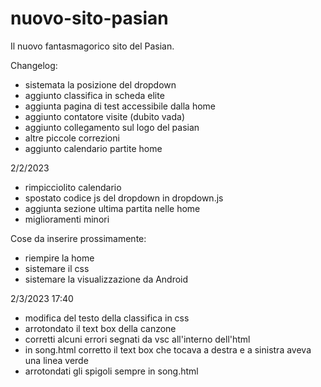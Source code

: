 # nuovo-sito-pasian

Il nuovo fantasmagorico sito del Pasian.

Changelog:

- sistemata la posizione del dropdown
- aggiunto classifica in scheda elite
- aggiunta pagina di test accessibile dalla home
- aggiunto contatore visite (dubito vada)
- aggiunto collegamento sul logo del pasian
- altre piccole correzioni 
- aggiunto calendario partite home

2/2/2023

- rimpicciolito calendario
- spostato codice js del dropdown in dropdown.js
- aggiunta sezione ultima partita nelle home
- miglioramenti minori

Cose da inserire prossimamente:
- riempire la home
- sistemare il css
- sistemare la visualizzazione da Android

2/3/2023 17:40
- modifica del testo della classifica in css
- arrotondato il text box della canzone
- corretti alcuni errori segnati da vsc all'interno dell'html
- in song.html corretto il text box che tocava a destra e a sinistra aveva una linea verde
- arrotondati gli spigoli sempre in song.html
